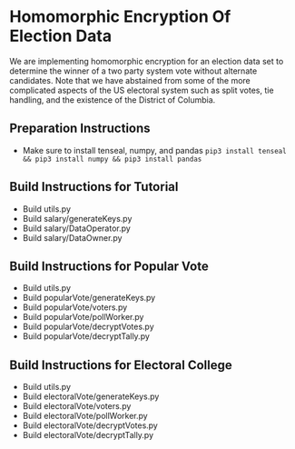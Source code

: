 # Homomorphic Encryption Of Election Data
We are implementing homomorphic encryption for an election data set to determine the winner of a two party system vote without alternate candidates. Note that we have abstained from some of the more complicated aspects of the US electoral system such as split votes, tie handling, and the existence of the District of Columbia.

## Preparation Instructions
- Make sure to install tenseal, numpy, and pandas
```pip3 install tenseal && pip3 install numpy && pip3 install pandas```

## Build Instructions for Tutorial
- Build utils.py
- Build salary/generateKeys.py
- Build salary/DataOperator.py
- Build salary/DataOwner.py

## Build Instructions for Popular Vote
- Build utils.py
- Build popularVote/generateKeys.py
- Build popularVote/voters.py
- Build popularVote/pollWorker.py
- Build popularVote/decryptVotes.py
- Build popularVote/decryptTally.py

## Build Instructions for Electoral College
- Build utils.py
- Build electoralVote/generateKeys.py
- Build electoralVote/voters.py
- Build electoralVote/pollWorker.py
- Build electoralVote/decryptVotes.py
- Build electoralVote/decryptTally.py
